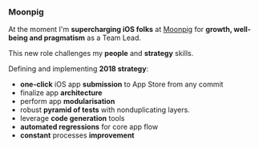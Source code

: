 ### Moonpig



At the moment I'm **supercharging iOS folks** at [Moonpig](https://www.moonpig.com/uk) for **growth, well-being and pragmatism** as a Team Lead.

This new role challenges my **people** and **strategy** skills.

Defining and implementing **2018 strategy**:

- **one-click** iOS app **submission** to App Store from any commit
- finalize app **architecture**
- perform app **modularisation**
- robust **pyramid of tests** with nonduplicating layers.
- leverage **code generation** tools
- **automated regressions** for core app flow
- **constant** processes **improvement**